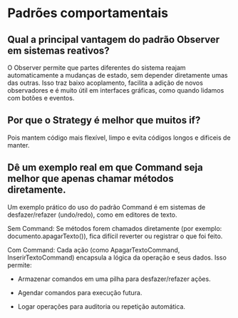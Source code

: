 # Padrões comportamentais

## Qual a principal vantagem do padrão Observer em sistemas reativos?

O Observer permite que partes diferentes do sistema reajam automaticamente a mudanças de estado, sem depender diretamente umas das outras. Isso traz baixo acoplamento, facilita a adição de novos observadores e é muito útil em interfaces gráficas, como quando lidamos com botões e eventos.


## Por que o Strategy é melhor que muitos if?

Pois mantem código mais flexível, limpo e evita códigos longos e dificeis de manter.

## Dê um exemplo real em que Command seja melhor que apenas chamar métodos diretamente.

Um exemplo prático do uso do padrão Command é em sistemas de desfazer/refazer (undo/redo), como em editores de texto.

Sem Command:
Se métodos forem chamados diretamente (por exemplo: documento.apagarTexto()), fica difícil reverter ou registrar o que foi feito.

Com Command:
Cada ação (como ApagarTextoCommand, InserirTextoCommand) encapsula a lógica da operação e seus dados. Isso permite:

- Armazenar comandos em uma pilha para desfazer/refazer ações.

- Agendar comandos para execução futura.

- Logar operações para auditoria ou repetição automática.
